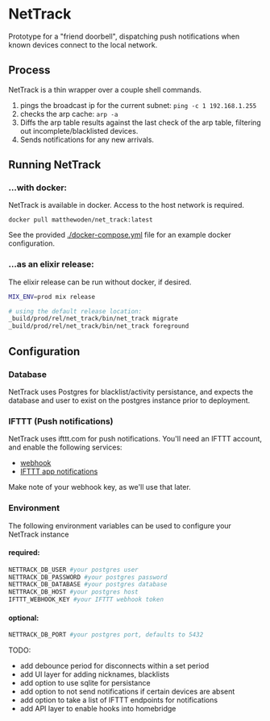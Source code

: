 # NetTrack

Prototype for a "friend doorbell", dispatching push notifications when known devices
connect to the local network.

## Process
NetTrack is a thin wrapper over a couple shell commands.

1. pings the broadcast ip for the current subnet: `ping -c 1 192.168.1.255`
2. checks the arp cache: `arp -a`
3. Diffs the arp table results against the last check of the arp table, filtering out incomplete/blacklisted devices.
4. Sends notifications for any new arrivals.

## Running NetTrack

### ...with docker:

NetTrack is available in docker. Access to the host network is required.

```
docker pull matthewoden/net_track:latest
```

See the provided [./docker-compose.yml](./docker-compose.yml) file
for an example docker configuration.

### ...as an elixir release:

The elixir release can be run without docker, if desired.

```bash
MIX_ENV=prod mix release

# using the default release location:
_build/prod/rel/net_track/bin/net_track migrate
_build/prod/rel/net_track/bin/net_track foreground
```

## Configuration

### Database

NetTrack uses Postgres for blacklist/activity persistance, and expects the
database and user to exist on the postgres instance prior to deployment.

### IFTTT (Push notifications)

NetTrack uses ifttt.com for push notifications. You'll need an IFTTT account,
and enable the following services:

- [webhook](https://ifttt.com/maker_webhooks)
- [IFTTT app notifications](https://ifttt.com/services/if_notifications)

Make note of your webhook key, as we'll use that later.

### Environment

The following environment variables can be used to configure your NetTrack instance

#### required:

```bash
NETTRACK_DB_USER #your postgres user
NETTRACK_DB_PASSWORD #your postgres password
NETTRACK_DB_DATABASE #your postgres database
NETTRACK_DB_HOST #your postgres host
IFTTT_WEBHOOK_KEY #your IFTTT webhook token
```

#### optional:

```bash
NETTRACK_DB_PORT #your postgres port, defaults to 5432
```

TODO:

- add debounce period for disconnects within a set period
- add UI layer for adding nicknames, blacklists
- add option to use sqlite for persistance
- add option to not send notifications if certain devices are absent
- add option to take a list of IFTTT endpoints for notifications
- add API layer to enable hooks into homebridge
